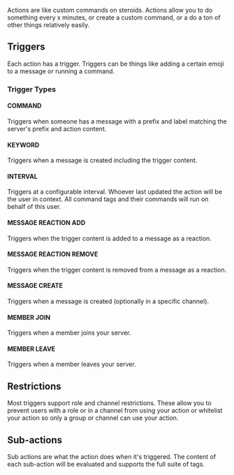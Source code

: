 Actions are like custom commands on steroids. Actions allow you to do something every x minutes, or create a custom command, or a do a ton of other things relatively easily.

## Triggers

Each action has a trigger. Triggers can be things like adding a certain emoji to a message or running a command.

### Trigger Types

#### COMMAND

Triggers when someone has a message with a prefix and label matching the server's prefix and action content.

#### KEYWORD

Triggers when a message is created including the trigger content.

#### INTERVAL

Triggers at a configurable interval. Whoever last updated the action will be the user in context. All command tags and their commands will run on behalf of this user.

#### MESSAGE REACTION ADD

Triggers when the trigger content is added to a message as a reaction.

#### MESSAGE REACTION REMOVE

Triggers when the trigger content is removed from a message as a reaction.

#### MESSAGE CREATE

Triggers when a message is created (optionally in a specific channel).

#### MEMBER JOIN

Triggers when a member joins your server.

#### MEMBER LEAVE

Triggers when a member leaves your server.

## Restrictions

Most triggers support role and channel restrictions. These allow you to prevent users with a role or in a channel from using your action or whitelist your action so only a group or channel can use your action.

## Sub-actions

Sub actions are what the action does when it's triggered. The content of each sub-action will be evaluated and supports the full suite of tags.
